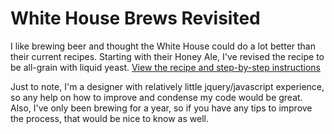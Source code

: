 White House Brews Revisited
===========================

I like brewing beer and thought the White House could do a lot better than their current recipes. Starting with their Honey Ale, I've revised the recipe to be all-grain with liquid yeast. [View the recipe and step-by-step instructions](http://kfrank.github.com/whbrews/)

Just to note, I'm a designer with relatively little jquery/javascript experience, so any help on how to improve and condense my code would be great. Also, I've only been brewing for a year, so if you have any tips to improve the process, that would be nice to know as well.